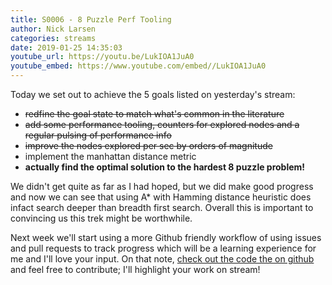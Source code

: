 ```yaml
---
title: S0006 - 8 Puzzle Perf Tooling
author: Nick Larsen
categories: streams
date: 2019-01-25 14:35:03
youtube_url: https://youtu.be/LukIOA1JuA0
youtube_embed: https://www.youtube.com/embed//LukIOA1JuA0
---
```


Today we set out to achieve the 5 goals listed on yesterday's stream:

- ~~redfine the goal state to match what's common in the literature~~
- ~~add some performance tooling, counters for explored nodes and a regular pulsing of performance info~~
- ~~improve the nodes explored per sec by orders of magnitude~~
- implement the manhattan distance metric
- **actually find the optimal solution to the hardest 8 puzzle problem!**

We didn't get quite as far as I had hoped, but we did make good progress and now we can see that using A* with Hamming distance heuristic does infact search deeper than breadth first search.  Overall this is important to convincing us this trek might be worthwhile.

Next week we'll start using a more Github friendly workflow of using issues and pull requests to track progress which will be a learning experience for me and I'll love your input.  On that note, [check out the code the on github](https://github.com/culture-of-development/fast) and feel free to contribute; I'll highlight your work on stream!
